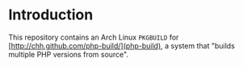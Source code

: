 # Introduction #

This repository contains an Arch Linux `PKGBUILD` for
[http://chh.github.com/php-build/](php-build), a system that "builds
multiple PHP versions from source".

